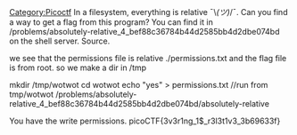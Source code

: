 [Category:Picoctf](/Category:Picoctf "wikilink") In a filesystem,
everything is relative ¯\\_(ツ)_/¯. Can you find a way to get a flag
from this program? You can find it in
/problems/absolutely-relative_4_bef88c36784b44d2585bb4d2dbe074bd on
the shell server. Source.

we see that the permissions file is relative ./permissions.txt and the
flag file is from root. so we make a dir in /tmp

mkdir /tmp/wotwot cd wotwot echo "yes" \> permissions.txt //run from
tmp/wotwot
/problems/absolutely-relative_4_bef88c36784b44d2585bb4d2dbe074bd/absolutely-relative

You have the write permissions. picoCTF{3v3r1ng_1$_r3l3t1v3_3b69633f}